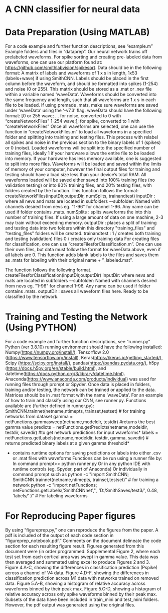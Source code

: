 # A CNN classifier for neural data
# Data Preparation (Using MATLAB)
For a code example and further function descriptions, see “example.m” Example folders and files in “dataprep”.
Our neural network trains off prelabeled waveforms. For spike sorting and creating pre-labeled data from waveforms, one can use our platform found at: https://github.com/smithlabvision/spikesort. Data should be in the following format:
A matrix of labels and waveforms of 1 x s in length, 1x53 (labels+wave) if using SmithCNN. Labels should be placed in the first column before the waveform, and should be formatted into spikes (1-254) and noise (0 or 255). This matrix should be stored as a .mat or .nev file within a variable named ‘waveData’. Waveforms should be converted into the same frequency and length, such that all waveforms are 1 x s in each file to be loaded. If using premade .mats, make sure waveforms are saved under ‘waveData’ using the ‘-v7.3’ flag. waveData should have the following format:
 [0 or 255 wave; ... for noise, converted to 0 with “createNetworkFiles”
  1-254 wave;];   for spike, converted to 1 with “createNetworkFiles”
Once all waveforms are selected, one can use the function in “createNetworkFiles.m” to load all waveforms in a specified folder and splitting into training and testing files. This process with relabel all spikes and noise in the previous section to the binary labels of 1 (spikes) or 0 (noise). Loaded waveforms will be split into the specified number of training files, ideally 1 if your hardware allows the entire file to be loaded into memory. If your hardware has less memory available, one is suggested to split into more files. Waveforms will be loaded and saved within the limits of memory of your computer, however the final output files for training and testing should have a load size less than your device’s total RAM. All waveforms loaded will be saved either saved into 100% training files (no validation testing) or into 80% training files, and 20% testing files, with folders created by the function. This function follows the format: createNetworkFiles(inputDir,outputDir, numSplits, trainandtest)
inputDir : where all nevs and mats are located in subfolders
 --subfolder: Named with channels desired from nevs eg. "1-96" for channel 1-96. Any name can be used if folder contains .mats.
numSplits : splits waveforms the into this number of training files. If using a large amount of data on one machine, 2-3 may train without exceeding memory.
outputDir : places a split of training and testing data into two folders within this directory "training_files" and "testing_files" folders will be created.
trainandtest : 1 / creates both training and testing (validation) files
               0 / creates only training data
For creating files for classification, one can use “createFilesforClassification.m”. One can use their own files, but data must follow the format for waveData above, even if all labels are 0. This function adds blank labels to the files and saves them as .mats for labeling with their original name + ”_labeled.mat”. 

The function follows the following format. createFilesforClassification(inputDir,outputDir)
InputDir: where nevs and mats are located in subfolders
--subfolder: Named with channels desired from nevs eg. "1-96" for channel 1-96. Any name can be used if folder contains .mats.
outputDir : saves all waveform files here. Ready to be classified by the network.

# Training and Testing the Network (Using PYTHON)
For a code example and further function descriptions, see “runner.py”
Python (ver 3.8.10) running environment should have the following installed: Numpy(https://numpy.org/install/), Tensorflow 2.0 (https://www.tensorflow.org/install), Keras(https://keras.io/getting_started/), Scipy (https://scipy.org/install/), pandas(https://pandas.pydata.org/), h5py (https://docs.h5py.org/en/stable/build.html), and datetime(https://docs.python.org/3/library/datetime.html). Anaconda(https://www.anaconda.com/products/individual) was used for running files through prompt or Spyder.
Once data is placed in folders, training and/or testing, the network can be trained or applied to the data. Matrices should be in .mat format with the name ‘waveData’. For an example of how to train and classify using our CNN, see runner.py. Functions available are (further defined in runner.py):
SmithCNN.trainnet(netname,ntimepts, trainset,testset) # for training networks from dataset
gamma = netFunctions.gammasweep(netname,modeldir, testdir) #returns the best gamma value
predicts = netFunctions.getPredicts(netname,modeldir, testdir, savedir) #to get network predictions for input waveforms*
labels = netFunctions.getLabels(netname,modeldir, testdir, gamma, savedir) # returns predicted binary labels at a given gamma threshold*
* contains runtime options for saving predictions or labels into either .csv or .mat files with waveforms
Functions can be run using a runner file by:
In command prompt>> python runner.py
Or in any python IDE with runtime controls (eg. Spyder, part of Anaconda)
Or individually in command prompt such as
python -c  "import SmithCNN; SmithCNN.trainnet(netname,ntimepts, trainset,testset)” # for training a network
python -c  "import netFunctions; netFunctions.getLabels('SmithCNNnet','', 'D:/SmithSaves/test3/', 0.48, 'labels/' )" # For labeling waveforms


# For Reproducing Paper figures
By using “figureprep.py,” one can reproduce the figures from the paper.
A pdf is included of the output of each code section in “figureprep_notebook.pdf.”
Comments on the document delineate the code section for each resulting figure result. Figures generated from this document were (in order programmed:
Supplemental Figure 2, where each test set from each cortical area was swept in gamma value. This data was then averaged and summated using excel to produce Figures 2 and 3.
Figure 4.A-C, showing the differences in classification prediction (Pspike) across a channel of V4 data.
Figure 4.D-F, showing the differences in classification prediction across M1 data with networks trained on removed data.
Figure 5.A-B, showing a histogram of relative accuracy across waveforms binned by their peak max.
Figure 5.C-D, showing a histogram of relative accuracy across only spike waveforms binned by their peak max.
Subsets of the data have been included in train_mini and test_mini folders. However, the pdf output was generated using the original files.
